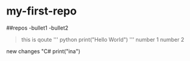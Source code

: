 # my-first-repo
##repos
-bullet1
-bullet2

>this is qoute
''' python
print("Hello World")
'''
number 1
>number 2
>
new changes
"C# print("ina")
